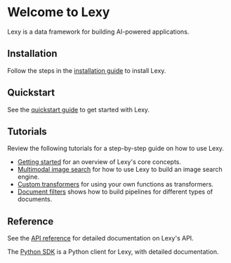 # Welcome to Lexy

Lexy is a data framework for building AI-powered applications.

## Installation

Follow the steps in the [installation guide](installation.md) to install Lexy.

## Quickstart

See the [quickstart guide](quickstart.md) to get started with Lexy.

## Tutorials

Review the following tutorials for a step-by-step guide on how to use Lexy.

- [Getting started](tutorials/index.md) for an overview of Lexy's core concepts.
- [Multimodal image search](tutorials/multimodal-image-search.md) for how to use Lexy to build an image search engine.
- [Custom transformers](tutorials/custom-transformers.md) for using your own functions as transformers.
- [Document filters](tutorials/document-filters.md) shows how to build pipelines for different types of documents.

## Reference

See the [API reference](reference/lexy_api/overview.md) for detailed documentation on Lexy's API.

The [Python SDK](reference/lexy_py/client.md) is a Python client for Lexy, with detailed documentation.

